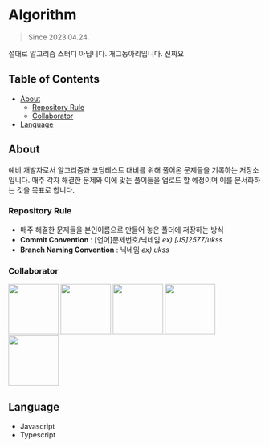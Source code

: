 # Algorithm

> Since 2023.04.24.

절대로 알고리즘 스터디 아닙니다. 개그동아리입니다. 진짜요

## Table of Contents

- [About](#about)
  - [Repository Rule](#repository-rule)
  - [Collaborator](#collaborator)
- [Language](#language)

## About

예비 개발자로서 알고리즘과 코딩테스트 대비를 위해 풀어온 문제들을 기록하는 저장소입니다. 매주 각자 해결한 문제와 이에 맞는 풀이들을 업로드 할 예정이며 이를 문서화하는 것을 목표로 합니다.

### Repository Rule

- 매주 해결한 문제들을 본인이름으로 만들어 놓은 폴더에 저장하는 방식
- **Commit Convention** : [언어]문제번호/닉네임 _ex) [JS]2577/ukss_
- **Branch Naming Convention** : 닉네임 _ex) ukss_

### Collaborator

<p>
<a href="https://github.com/ukssss">
  <img src="https://github.com/ukssss.png" width="100">
</a>
<a href="https://github.com/hayeonn2">
  <img src="https://github.com/hayeonn2.png" width="100">
</a>
<a href="https://github.com/5wintaek">
  <img src="https://github.com/5wintaek.png" width="100">
</a>
<a href="https://github.com/Juhee-Hwang">
  <img src="https://github.com/Juhee-Hwang.png" width="100">
</a>
<a href="https://github.com/hyunwlee-dev">
  <img src="https://github.com/hyunwlee-dev.png" width="100">
</a>
</p>

## Language

- Javascript
- Typescript
